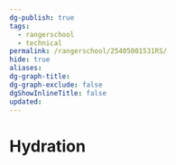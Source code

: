 ```yaml
---
dg-publish: true
tags:
  - rangerschool
  - technical
permalink: /rangerschool/25405001531RS/
hide: true
aliases: 
dg-graph-title: 
dg-graph-exclude: false
dgShowInlineTitle: false
updated:
---
```

# Hydration
